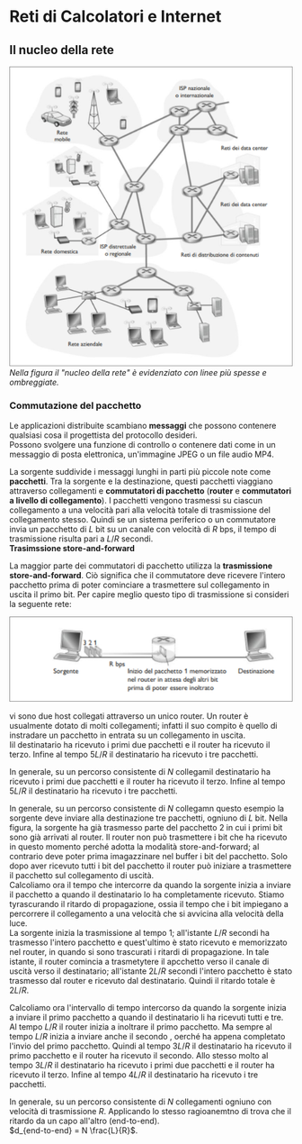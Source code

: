 # Reti di Calcolatori e Internet 
## Il nucleo della rete  

![nucleo della rete](./Screen/nucleorete.png)  
*Nella figura il "nucleo della rete" è evidenziato con linee più spesse e ombreggiate.* 

### Commutazione del pacchetto  
Le applicazioni distribuite scambiano **messaggi** che possono contenere qualsiasi cosa il progettista del protocollo desideri.  
Possono svolgere una funzione di controllo o contenere dati come in un messaggio di posta elettronica, un'immagine JPEG o un file audio MP4.  

La sorgente suddivide i messaggi lunghi in parti più piccole note come **pacchetti**. Tra la sorgente e la destinazione, questi pacchetti viaggiano attraverso collegamenti e **commutatori di pacchetto** (**router** e **commutatori a livello di collegamento**). I pacchetti vengono trasmessi su ciascun collegamento a una velocità pari alla velocità totale di trasmissione del collegamento stesso. Quindi se un sistema periferico o un commutatore invia un pacchetto di $L$ bit su un canale con velocità di $R$ bps, il tempo di trasmissione risulta pari a $L/R$ secondi.  
**Trasimssione store-and-forward**  

La maggior parte dei commutatori di pacchetto utilizza la **trasmissione store-and-forward**. Ciò significa che il commutatore deve ricevere l'intero pacchetto prima di poter cominciare a trasmettere sul collegamento in uscita il primo bit. Per capire meglio questo tipo di trasmissione si consideri la seguente rete:  

![store-and-forward](./Screen/storeandf.png)  

vi sono due host collegati attraverso un unico router. Un router è usualmente dotato di molti collegamenti; infatti il suo compito è quello di instradare un pacchetto in entrata su un collegamento in uscita.  
Iil destinatario ha ricevuto i primi due pacchetti e il router ha ricevuto il terzo. Infine al tempo $5L/R$ il destinatario ha ricevuto i tre pacchetti.  

In generale, su un percorso consistente di $N$ collegamil destinatario ha ricevuto i primi due pacchetti e il router ha ricevuto il terzo. Infine al tempo $5L/R$ il destinatario ha ricevuto i tre pacchetti.  

In generale, su un percorso consistente di $N$ collegamn questo esempio la sorgente deve inviare alla destinazione tre pacchetti, ogniuno di $L$ bit. Nella figura, la sorgente ha già trasmesso parte del pacchetto 2 in cui i primi bit sono già arrivati al router.  Il router non può trasmettere i bit che ha ricevuto in questo momento perché adotta la modalità store-and-forward; al contrario deve poter prima imagazzinare nel buffer i bit del pacchetto. Solo dopo aver ricevuto tutti i bit del pacchetto il router può iniziare a trasmettere il pacchetto sul collegamento di uscità.  
Calcoliamo ora il tempo che intercorre da quando la sorgente inizia a inviare il pacchetto a quando il destinatario lo ha completamente ricevuto. Stiamo tyrascurando il ritardo di propagazione, ossia il tempo che i bit impiegano a percorrere il collegamento a una velocità che si avvicina alla velocità della luce.  
La sorgente inizia la trasmissione al tempo 1; all'istante $L/R$ secondi ha trasmesso l'intero pacchetto e quest'ultimo è stato ricevuto e memorizzato nel router, in quando si sono trascurati i ritardi di propagazione. In tale istante, il router comincia a trasmetytere il apcchetto verso il canale di uscità verso il destinatario; all'istante $2L/R$ secondi l'intero pacchetto è stato trasmesso dal router e ricevuto dal destinatario. Quindi il ritardo totale è $2L/R$.  

Calcoliamo ora l'intervallo di tempo intercorso da quando la sorgente inizia a inviare il primo pacchetto a quando il destinatario li ha ricevuti tutti e tre.  
Al tempo $L/R$ il router inizia a inoltrare il primo pacchetto. Ma sempre al tempo $L/R$ inizia a inviare anche il secondo , oerché ha appena completato l'invio del primo pacchetto. Quindi al tempo $3L/R$ il destinatario ha ricevuto il primo pacchetto e il router ha ricevuto il secondo. Allo stesso molto al tempo $3L/R$ il destinatario ha ricevuto i primi due pacchetti e il router ha ricevuto il terzo. Infine al tempo $4L/R$ il destinatario ha ricevuto i tre pacchetti.  

In generale, su un percorso consistente di $N$ collegamenti ogniuno con velocità di trasmissione $R$. Applicando lo stesso ragioanemtno di trova che il ritardo da un capo all'altro (end-to-end).  
$d_{end-to-end} = N \frac{L}{R}$.
